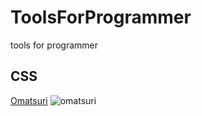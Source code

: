 # ToolsForProgrammer
 tools for programmer


## CSS
[Omatsuri](https://omatsuri.app/)
![omatsuri](https://www.google.com/url?sa=i&url=https%3A%2F%2Fdev.to%2Fbasilebong%2Fjanuary-2021-my-latest-discoveries-1k9g&psig=AOvVaw0ceslqmmkSe0L67cYr6sTU&ust=1622546046440000&source=images&cd=vfe&ved=0CAIQjRxqFwoTCIDDg6Xl8_ACFQAAAAAdAAAAABAD)